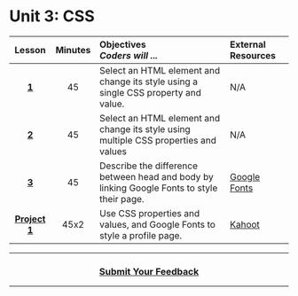 # Unit 3: CSS

|Lesson|Minutes|Objectives <br> *Coders will ...*|External Resources|
|:-------:|:-------:|:-------|:-------|
|[**1**](https://drive.google.com/open?id=1Nqap_mrYqTi1rdecA9TDjkK3Lm6_tNszpp8dXVJB_RA)|45| Select an HTML element and change its style using a single CSS property and value.|N/A|
|[**2**](https://drive.google.com/open?id=1IceCITQ-oCl-o8xQ_qwIKAqS93zHskbNNyP9bVe5jE0)|45|Select an HTML element and change its style using multiple CSS properties and values  |N/A|
|[**3**](https://drive.google.com/open?id=1gOYPKXDdzmBELugH1NdoWfmddpYfUiBZ4BUcXbYajDA)|45|Describe the difference between head and body by linking Google Fonts to style their page. |[Google Fonts](https://github.com/ScriptEdcurriculum/curriculum2016/blob/master/year1/units/unit2/google-fonts-activity.md)|
|[**Project 1**](https://drive.google.com/open?id=1s1_TD-u6oZMmQBrqBn5u9h5GlszePIZGB3SaiyuVE_Y)|45x2|Use CSS properties and values, and Google Fonts to style a profile page.|[Kahoot](https://create.kahoot.it/share/0c61d6c8-eb01-4205-a59c-02e9e2528a45)|


----
<h3 align="center"><a href="https://docs.google.com/forms/d/e/1FAIpQLSeLpI-m6UKvIxk97F8R1iidFRaYXJ3dfcUuIjx2Pz0WMfO1SA/viewform">Submit Your Feedback</a> </h3>

----

